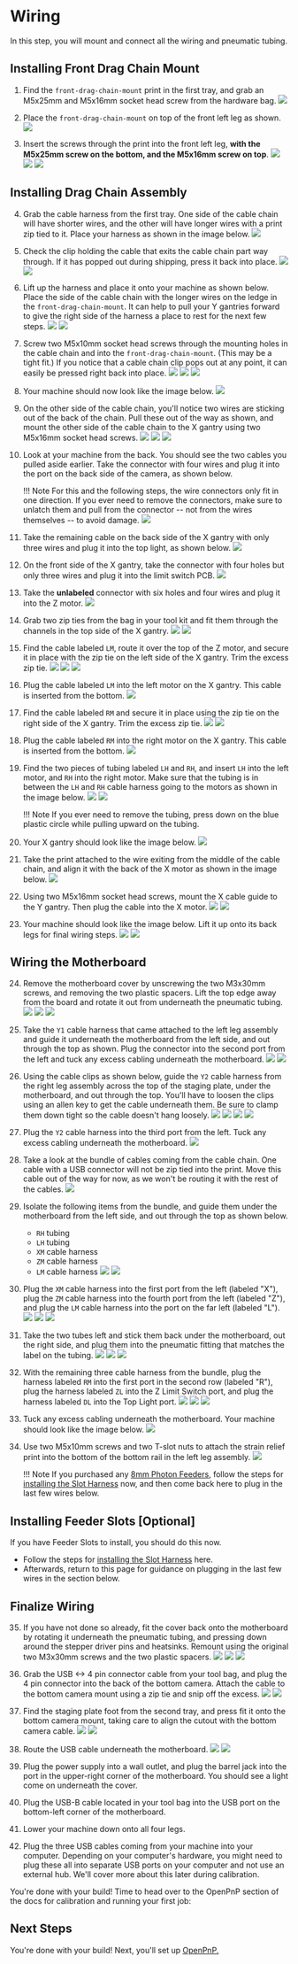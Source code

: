 <!-- markdownlint-disable-file MD045-->
# Wiring

In this step, you will mount and connect all the wiring and pneumatic tubing.

## Installing Front Drag Chain Mount

1. Find the `front-drag-chain-mount` print in the first tray, and grab an M5x25mm and M5x16mm socket head screw from the hardware bag.
  ![](images/front-leg-cable-chain-mount.JPG)

2. Place the `front-drag-chain-mount` on top of the front left leg as shown.
  ![](images/front-cable-chain-mount-placement.JPG)

3. Insert the screws through the print into the front left leg, **with the M5x25mm screw on the bottom, and the M5x16mm screw on top**.
  ![](images/chain-mount-1.JPG)
  ![](images/chain-mount-2.JPG)
  ![](images/chain-mount-3.JPG)

## Installing Drag Chain Assembly

4. Grab the cable harness from the first tray. One side of the cable chain will have shorter wires, and the other will have longer wires with a print zip tied to it. Place your harness as shown in the image below.
  ![](images/cable-harness.JPG)

5. Check the clip holding the cable that exits the cable chain part way through. If it has popped out during shipping, press it back into place.
  ![](images/x-motor-cable-pop.JPG)
  ![](images/x-motor-cable-set.JPG)

6. Lift up the harness and place it onto your machine as shown below. Place the side of the cable chain with the longer wires on the ledge in the `front-drag-chain-mount`. It can help to pull your Y gantries forward to give the right side of the harness a place to rest for the next few steps.
  ![](images/cable-harness-placement-1.JPG)
  ![](images/cable-harness-placement-2.JPG)

7. Screw two M5x10mm socket head screws through the mounting holes in the cable chain and into the `front-drag-chain-mount`. (This may be a tight fit.) If you notice that a cable chain clip pops out at any point, it can easily be pressed right back into place.
  ![](images/screw-chain-front.JPG)
  ![](images/chain-clip-pop.JPG)
  ![](images/chain-clip-set.JPG)

8. Your machine should now look like the image below.
  ![](images/chain-half-mount.JPG)

9. On the other side of the cable chain, you'll notice two wires are sticking out of the back of the chain. Pull these out of the way as shown, and mount the other side of the cable chain to the X gantry using two M5x16mm socket head screws.
  ![](images/chain-head-mount-1.JPG)
  ![](images/chain-head-mount-2.JPG)
  ![](images/chain-head-mount-3.JPG)

10. Look at your machine from the back. You should see the two cables you pulled aside earlier. Take the connector with four wires and plug it into the port on the back side of the camera, as shown below.

    !!! Note
        For this and the following steps, the wire connectors only fit in one direction. If you ever need to remove the connectors, make sure to unlatch them and pull from the connector -- not from the wires themselves -- to avoid damage.
    ![](images/plug-top-cam.JPG)

11. Take the remaining cable on the back side of the X gantry with only three wires and plug it into the top light, as shown below.
  ![](images/plug-top-light.JPG)

12. On the front side of the X gantry, take the connector with four holes but only three wires and plug it into the limit switch PCB.
  ![](images/plug-z-limit.JPG)

13. Take the **unlabeled** connector with six holes and four wires and plug it into the Z motor.
  ![](images/plug-z-motor.JPG)

14. Grab two zip ties from the bag in your tool kit and fit them through the channels in the top side of the X gantry.
  ![](images/zip-tie-1.JPG)
  ![](images/zip-tie-2.JPG)

15. Find the cable labeled `LM`, route it over the top of the Z motor, and secure it in place with the zip tie on the left side of the X gantry. Trim the excess zip tie.
  ![](images/zip-lh-1.JPG)
  ![](images/zip-lh-2.JPG)
  ![](images/lh-trim.JPG)

16. Plug the cable labeled `LM` into the left motor on the X gantry. This cable is inserted from the bottom.
  ![](images/plug-lh.JPG)

17. Find the cable labeled `RM` and secure it in place using the zip tie on the right side of the X gantry. Trim the excess zip tie.
  ![](images/zip-rh-2.JPG)
  ![](images/rh-trim.JPG)

18. Plug the cable labeled `RM` into the right motor on the X gantry. This cable is inserted from the bottom.
  ![](images/plug-rh.JPG)

19. Find the two pieces of tubing labeled `LH` and `RH`, and insert `LH` into the left motor, and `RH` into the right motor. Make sure that the tubing is in between the `LH` and `RH` cable harness going to the motors as shown in the image below.
  ![](images/tubing.JPG)
  ![](images/tubing-inserted.JPG)
  
    !!! Note
          If you ever need to remove the tubing, press down on the blue plastic circle while pulling upward on the tubing.

20. Your X gantry should look like the image below.
  ![](images/finished-head.JPG)

21. Take the print attached to the wire exiting from the middle of the cable chain, and align it with the back of the X motor as shown in the image below.
  ![](images/x-umbilical.JPG)

22. Using two M5x16mm socket head screws, mount the X cable guide to the Y gantry. Then plug the cable into the X motor.
  ![](images/x-umbilical-mount.JPG)
  ![](images/x-motor-plug.JPG)

23. Your machine should look like the image below. Lift it up onto its back legs for final wiring steps.
  ![](images/overview-down.JPG)
  ![](images/overview-up.JPG)

## Wiring the Motherboard

24. Remove the motherboard cover by unscrewing the two M3x30mm screws, and removing the two plastic spacers. Lift the top edge away from the board and rotate it out from underneath the pneumatic tubing.
  ![](images/cover-remove-1.JPG)
  ![](images/cover-remove-2.JPG)
  ![](images/cover-remove-3.JPG)

25. Take the `Y1` cable harness that came attached to the left leg assembly and guide it underneath the motherboard from the left side, and out through the top as shown. Plug the connector into the second port from the left and tuck any excess cabling underneath the motherboard.
  ![](images/route-y1.JPG)
  ![](images/plug-y1.JPG)

26. Using the cable clips as shown below, guide the `Y2` cable harness from the right leg assembly across the top of the staging plate, under the motherboard, and out through the top. You'll have to loosen the clips using an allen key to get the cable underneath them. Be sure to clamp them down tight so the cable doesn't hang loosely.
  ![](images/route-y2-1.JPG)
  ![](images/route-y2-2.JPG)
  ![](images/route-y2-3.JPG)
  ![](images/route-y2-4.JPG)

27. Plug the `Y2` cable harness into the third port from the left. Tuck any excess cabling underneath the motherboard.
  ![](images/plug-y2.JPG)

28. Take a look at the bundle of cables coming from the cable chain. One cable with a USB connector will not be zip tied into the print. Move this cable out of the way for now, as we won't be routing it with the rest of the cables.
  ![](images/isolate-top-cam.JPG)

29. Isolate the following items from the bundle, and guide them under the motherboard from the left side, and out through the top as shown below.
    - `RH` tubing
    - `LH` tubing
    - `XM` cable harness
    - `ZM` cable harness
    - `LM` cable harness
  ![](images/isolate-half-1.JPG)
  ![](images/isolate-half-2.JPG)

30. Plug the `XM` cable harness into the first port from the left (labeled "X"), plug the `ZM` cable harness into the fourth port from the left (labeled "Z"), and plug the `LM` cable harness into the port on the far left (labeled "L").
  ![](images/plug-xm.JPG)
  ![](images/plug-zm.JPG)
  ![](images/plug-lm.JPG)

31. Take the two tubes left and stick them back under the motherboard, out the right side, and plug them into the pneumatic fitting that matches the label on the tubing.
  ![](images/guide-tubing-1.JPG)
  ![](images/guide-tubing-2.JPG)
  ![](images/plug-tubing.JPG)

32. With the remaining three cable harness from the bundle, plug the harness labeled `RM` into the first port in the second row (labeled "R"), plug the harness labeled `ZL` into the Z Limit Switch port, and plug the harness labeled `DL` into the Top Light port.
  ![](images/plug-rm.JPG)
  ![](images/plug-zl.JPG)
  ![](images/plug-dl.JPG)

33. Tuck any excess cabling underneath the motherboard. Your machine should look like the image below.
  ![](images/wired-overview.JPG)

34. Use two M5x10mm screws and two T-slot nuts to attach the strain relief print into the bottom of the bottom rail in the left leg assembly.
    ![](images/mount-strain.JPG)

    !!! Note
        If you purchased any [8mm Photon Feeders](https://opulo.io/products/8mm-feeder), follow the steps for [installing the Slot Harness](../../feeders/2-install-harness/installing-the-slot-harness.md) now, and then come back here to plug in the last few wires below.

## Installing Feeder Slots [Optional]

If you have Feeder Slots to install, you should do this now.
  
  * Follow the steps for [installing the Slot Harness](https://docs.opulo.io/feeders/2-install-harness/installing-the-slot-harness/index.md) here.
  * Afterwards, return to this page for guidance on plugging in the last few wires in the section below.

## Finalize Wiring

35. If you have not done so already, fit the cover back onto the motherboard by rotating it underneath the pneumatic tubing, and pressing down around the stepper driver pins and heatsinks. Remount using the original two M3x30mm screws and the two plastic spacers.
  ![](images/mount-cover-1.JPG)
  ![](images/mount-cover-2.JPG)
  ![](images/mount-cover-3.JPG)

36. Grab the USB <-> 4 pin connector cable from your tool bag, and plug the 4 pin connector into the back of the bottom camera. Attach the cable to the bottom camera mount using a zip tie and snip off the excess.
  ![](images/plug-bottom-cam.JPG)
  ![](images/zip-bottom-cam.JPG)

37. Find the staging plate foot from the second tray, and press fit it onto the bottom camera mount, taking care to align the cutout with the bottom camera cable.
  ![](images/mount-foot-1.JPG)
  ![](images/mount-foot-2.JPG)

38. Route the USB cable underneath the motherboard.
  ![](images/usb-under-mobo.JPG)
  ![](images/final-wiring.JPG)

39. Plug the power supply into a wall outlet, and plug the barrel jack into the port in the upper-right corner of the motherboard. You should see a light come on underneath the cover.
40. Plug the USB-B cable located in your tool bag into the USB port on the bottom-left corner of the motherboard.
41. Lower your machine down onto all four legs.
42. Plug the three USB cables coming from your machine into your computer. Depending on your computer's hardware, you might need to plug these all into separate USB ports on your computer and not use an external hub. We'll cover more about this later during calibration.

You're done with your build! Time to head over to the OpenPnP section of the docs for calibration and running your first job:

## Next Steps

You're done with your build! Next, you'll set up [OpenPnP.](../../openpnp/install/index.md)
